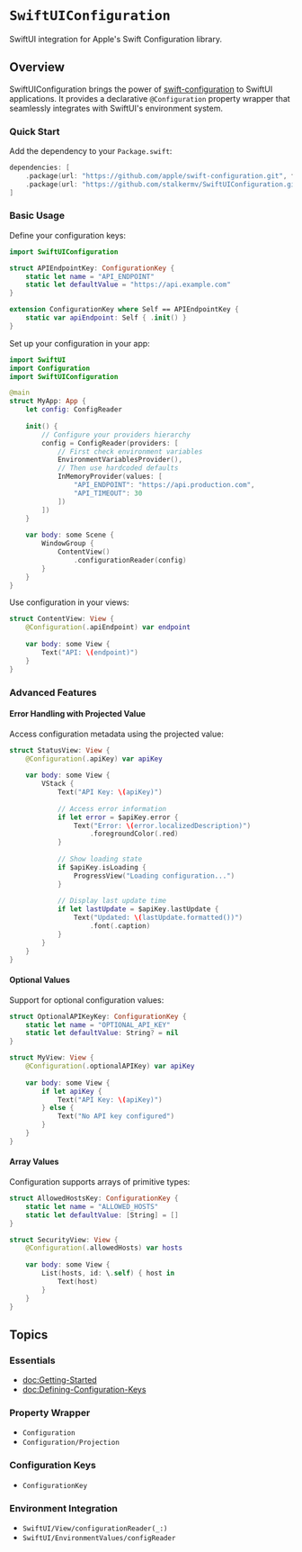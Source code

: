 # ``SwiftUIConfiguration``

SwiftUI integration for Apple's Swift Configuration library.

## Overview

SwiftUIConfiguration brings the power of [swift-configuration](https://github.com/apple/swift-configuration) to SwiftUI applications. It provides a declarative `@Configuration` property wrapper that seamlessly integrates with SwiftUI's environment system.

### Quick Start

Add the dependency to your `Package.swift`:

```swift
dependencies: [
    .package(url: "https://github.com/apple/swift-configuration.git", from: "0.1.0"),
    .package(url: "https://github.com/stalkermv/SwiftUIConfiguration.git", from: "0.1.0")
]
```

### Basic Usage

Define your configuration keys:

```swift
import SwiftUIConfiguration

struct APIEndpointKey: ConfigurationKey {
    static let name = "API_ENDPOINT"
    static let defaultValue = "https://api.example.com"
}

extension ConfigurationKey where Self == APIEndpointKey {
    static var apiEndpoint: Self { .init() }
}
```

Set up your configuration in your app:

```swift
import SwiftUI
import Configuration
import SwiftUIConfiguration

@main
struct MyApp: App {
    let config: ConfigReader
    
    init() {
        // Configure your providers hierarchy
        config = ConfigReader(providers: [
            // First check environment variables
            EnvironmentVariablesProvider(),
            // Then use hardcoded defaults
            InMemoryProvider(values: [
                "API_ENDPOINT": "https://api.production.com",
                "API_TIMEOUT": 30
            ])
        ])
    }
    
    var body: some Scene {
        WindowGroup {
            ContentView()
                .configurationReader(config)
        }
    }
}
```

Use configuration in your views:

```swift
struct ContentView: View {
    @Configuration(.apiEndpoint) var endpoint
    
    var body: some View {
        Text("API: \(endpoint)")
    }
}
```

### Advanced Features

#### Error Handling with Projected Value

Access configuration metadata using the projected value:

```swift
struct StatusView: View {
    @Configuration(.apiKey) var apiKey
    
    var body: some View {
        VStack {
            Text("API Key: \(apiKey)")
            
            // Access error information
            if let error = $apiKey.error {
                Text("Error: \(error.localizedDescription)")
                    .foregroundColor(.red)
            }
            
            // Show loading state
            if $apiKey.isLoading {
                ProgressView("Loading configuration...")
            }
            
            // Display last update time
            if let lastUpdate = $apiKey.lastUpdate {
                Text("Updated: \(lastUpdate.formatted())")
                    .font(.caption)
            }
        }
    }
}
```

#### Optional Values

Support for optional configuration values:

```swift
struct OptionalAPIKeyKey: ConfigurationKey {
    static let name = "OPTIONAL_API_KEY"
    static let defaultValue: String? = nil
}

struct MyView: View {
    @Configuration(.optionalAPIKey) var apiKey
    
    var body: some View {
        if let apiKey {
            Text("API Key: \(apiKey)")
        } else {
            Text("No API key configured")
        }
    }
}
```

#### Array Values

Configuration supports arrays of primitive types:

```swift
struct AllowedHostsKey: ConfigurationKey {
    static let name = "ALLOWED_HOSTS"
    static let defaultValue: [String] = []
}

struct SecurityView: View {
    @Configuration(.allowedHosts) var hosts
    
    var body: some View {
        List(hosts, id: \.self) { host in
            Text(host)
        }
    }
}
```

## Topics

### Essentials
- <doc:Getting-Started>
- <doc:Defining-Configuration-Keys>

### Property Wrapper
- ``Configuration``
- ``Configuration/Projection``

### Configuration Keys
- ``ConfigurationKey``

### Environment Integration
- ``SwiftUI/View/configurationReader(_:)``
- ``SwiftUI/EnvironmentValues/configReader``
